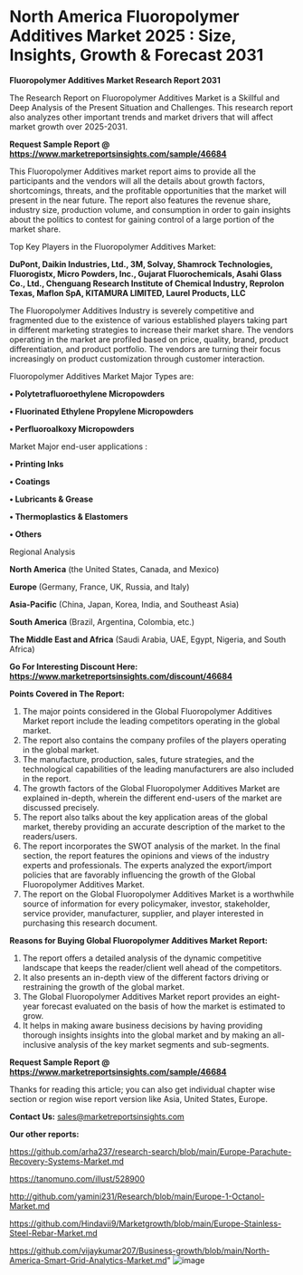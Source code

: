 # North America Fluoropolymer Additives Market 2025 : Size, Insights, Growth & Forecast 2031

<strong>Fluoropolymer Additives Market Research Report 2031</strong>

The Research Report on Fluoropolymer Additives Market is a Skillful and Deep Analysis of the Present Situation and Challenges. This research report also analyzes other important trends and market drivers that will affect market growth over 2025-2031.

<strong>Request Sample Report @ <a href=https://www.marketreportsinsights.com/sample/46684>https://www.marketreportsinsights.com/sample/46684</a></strong>

This Fluoropolymer Additives market report aims to provide all the participants and the vendors will all the details about growth factors, shortcomings, threats, and the profitable opportunities that the market will present in the near future. The report also features the revenue share, industry size, production volume, and consumption in order to gain insights about the politics to contest for gaining control of a large portion of the market share.

Top Key Players in the Fluoropolymer Additives Market:

<strong>DuPont, Daikin Industries, Ltd., 3M, Solvay, Shamrock Technologies, Fluorogistx, Micro Powders, Inc., Gujarat Fluorochemicals, Asahi Glass Co., Ltd., Chenguang Research Institute of Chemical Industry, Reprolon Texas, Maflon SpA, KITAMURA LIMITED, Laurel Products, LLC</strong>

The Fluoropolymer Additives Industry is severely competitive and fragmented due to the existence of various established players taking part in different marketing strategies to increase their market share. The vendors operating in the market are profiled based on price, quality, brand, product differentiation, and product portfolio. The vendors are turning their focus increasingly on product customization through customer interaction.

Fluoropolymer Additives Market Major Types are:

<strong>•  Polytetrafluoroethylene Micropowders

•  Fluorinated Ethylene Propylene Micropowders

•  Perfluoroalkoxy Micropowders</strong>

Market Major end-user applications :

<strong>•  Printing Inks

•  Coatings

•  Lubricants & Grease

•  Thermoplastics & Elastomers

•  Others</strong>

Regional Analysis

</u><strong><b>North America</b></strong> (the United States, Canada, and Mexico)

<strong><b>Europe </b></strong>(Germany, France, UK, Russia, and Italy)

<strong><b>Asia-Pacific</b></strong> (China, Japan, Korea, India, and Southeast Asia)

<strong><b>South America</b></strong> (Brazil, Argentina, Colombia, etc.)

<strong><b>The Middle East and Africa</b></strong> (Saudi Arabia, UAE, Egypt, Nigeria, and South Africa)

<strong>Go For Interesting Discount Here: <a href=https://www.marketreportsinsights.com/discount/46684>https://www.marketreportsinsights.com/discount/46684</a></strong>

<strong>Points Covered in The Report:</strong>
<ol>
  <li>The major points considered in the Global Fluoropolymer Additives Market report include the leading competitors operating in the global market.</li>
  <li>The report also contains the company profiles of the players operating in the global market.</li>
  <li>The manufacture, production, sales, future strategies, and the technological capabilities of the leading manufacturers are also included in the report.</li>
  <li>The growth factors of the Global Fluoropolymer Additives Market are explained in-depth, wherein the different end-users of the market are discussed precisely.</li>
  <li>The report also talks about the key application areas of the global market, thereby providing an accurate description of the market to the readers/users.</li>
  <li>The report incorporates the SWOT analysis of the market. In the final section, the report features the opinions and views of the industry experts and professionals. The experts analyzed the export/import policies that are favorably influencing the growth of the Global Fluoropolymer Additives Market.</li>
  <li>The report on the Global Fluoropolymer Additives Market is a worthwhile source of information for every policymaker, investor, stakeholder, service provider, manufacturer, supplier, and player interested in purchasing this research document.</li>
</ol>
<strong>Reasons for Buying Global Fluoropolymer Additives Market Report:</strong>

<ol>
  <li>The report offers a detailed analysis of the dynamic competitive landscape that keeps the reader/client well ahead of the competitors.</li>
  <li>It also presents an in-depth view of the different factors driving or restraining the growth of the global market.</li>
  <li>The Global Fluoropolymer Additives Market report provides an eight-year forecast evaluated on the basis of how the market is estimated to grow.</li>
  <li>It helps in making aware business decisions by having providing thorough insights insights into the global market and by making an all-inclusive analysis of the key market segments and sub-segments.</li>
</ol>
<strong>Request Sample Report @ <a href=https://www.marketreportsinsights.com/sample/46684>https://www.marketreportsinsights.com/sample/46684</a></strong>


Thanks for reading this article; you can also get individual chapter wise section or region wise report version like Asia, United States, Europe.

<strong>Contact Us:</strong>
sales@marketreportsinsights.com

<strong>Our other reports:</strong>

<a href=https://github.com/arha237/research-search/blob/main/Europe-Parachute-Recovery-Systems-Market.md>https://github.com/arha237/research-search/blob/main/Europe-Parachute-Recovery-Systems-Market.md</a>

<a href=https://tanomuno.com/illust/528900>https://tanomuno.com/illust/528900</a>

<a href=http://github.com/yamini231/Research/blob/main/Europe-1-Octanol-Market.md>http://github.com/yamini231/Research/blob/main/Europe-1-Octanol-Market.md</a>

<a href=https://github.com/Hindavii9/Marketgrowth/blob/main/Europe-Stainless-Steel-Rebar-Market.md>https://github.com/Hindavii9/Marketgrowth/blob/main/Europe-Stainless-Steel-Rebar-Market.md</a>

<a href=https://github.com/vijaykumar207/Business-growth/blob/main/North-America-Smart-Grid-Analytics-Market.md>https://github.com/vijaykumar207/Business-growth/blob/main/North-America-Smart-Grid-Analytics-Market.md</a>"
![image](https://github.com/user-attachments/assets/392cf507-615b-47f2-8049-c462948e2b6d)
